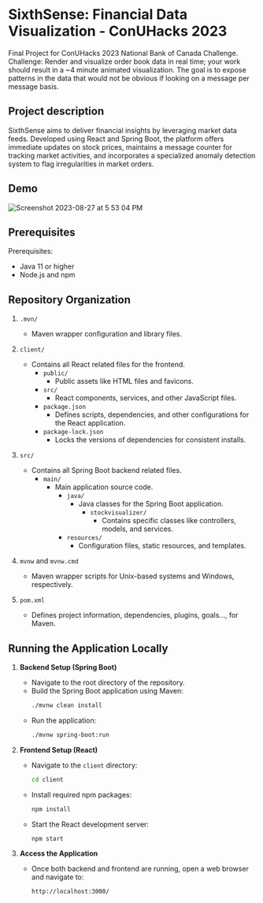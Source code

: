 # SixthSense: Financial Data Visualization - ConUHacks 2023
Final Project for ConUHacks 2023 National Bank of Canada Challenge.
Challenge: Render and visualize order book data in real time; your work should result in a ~4 minute animated visualization. The goal is to expose patterns in the data that would not be obvious if looking on a message per message basis.

## Project description
SixthSense aims to deliver financial insights by leveraging market data feeds. Developed using React and Spring Boot, the platform offers immediate updates on stock prices, maintains a message counter for tracking market activities, and incorporates a specialized anomaly detection system to flag irregularities in market orders.

## Demo
![Screenshot 2023-08-27 at 5 53 04 PM](https://github.com/Jatin-Pat/SixthSense-ConUHacks/assets/86209713/2d1bccee-d955-45b4-9ed8-2c0dc4b96b85)

## Prerequisites
Prerequisites:
* Java 11 or higher
* Node.js and npm

## Repository Organization

1. `.mvn/`
   * Maven wrapper configuration and library files.
   
2. `client/`
   * Contains all React related files for the frontend.
     * `public/`
       * Public assets like HTML files and favicons.
     * `src/`
       * React components, services, and other JavaScript files.
     * `package.json`
       * Defines scripts, dependencies, and other configurations for the React application.
     * `package-lock.json`
       * Locks the versions of dependencies for consistent installs.

3. `src/`
   * Contains all Spring Boot backend related files.
     * `main/`
       * Main application source code.
         * `java/`
           * Java classes for the Spring Boot application.
             * `stockvisualizer/`
               * Contains specific classes like controllers, models, and services.
         * `resources/`
           * Configuration files, static resources, and templates.

4. `mvnw` and `mvnw.cmd`
   * Maven wrapper scripts for Unix-based systems and Windows, respectively.
   
5. `pom.xml`
   * Defines project information, dependencies, plugins, goals..., for Maven.

## Running the Application Locally

1. **Backend Setup (Spring Boot)**
   * Navigate to the root directory of the repository.
   * Build the Spring Boot application using Maven:
     ```bash
     ./mvnw clean install
     ```
   * Run the application:
     ```bash
     ./mvnw spring-boot:run
     ```

2. **Frontend Setup (React)**
   * Navigate to the `client` directory:
     ```bash
     cd client
     ```
   * Install required npm packages:
     ```bash
     npm install
     ```
   * Start the React development server:
     ```bash
     npm start
     ```

3. **Access the Application**
   * Once both backend and frontend are running, open a web browser and navigate to:
     ```
     http://localhost:3000/
     ```
